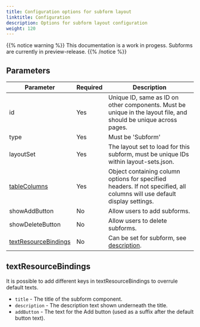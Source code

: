 ```yaml
---
title: Configuration options for subform layout
linktitle: Configuration
description: Options for subform layout configuration
weight: 120
---
```


{{% notice warning  %}}
This documentation is a work in progess. Subforms are currently in preview-release.
{{% /notice %}}

## Parameters

| Parameter                                                                                                                 | Required | Description                                                                                                              |
| ------------------------------------------------------------------------------------------------------------------------- | -------- | ------------------------------------------------------------------------------------------------------------------------ |
| id                                                                                                                        | Yes      | Unique ID, same as ID on other components. Must be unique in the layout file, and should be unique across pages.         |
| type                                                                                                                      | Yes      | Must be 'Subform'                                                                                                        |
| layoutSet                                                                                                                 | Yes      | The layout set to load for this subform, must be unique IDs within layout-sets.json.                                     |
| [tableColumns](../../../../app/development/ux/fields/grouping/repeating/table/#widths-alignment-and-overflow-for-columns) | Yes      | Object containing column options for specified headers. If not specified, all columns will use default display settings. |
| showAddButton                                                                                                             | No       | Allow users to add subforms.                                                                                             |
| showDeleteButton                                                                                                          | No       | Allow users to delete subforms.                                                                                          |
| [textResourceBindings](#textresourcebindings)                                                                             | No       | Can be set for subform, see [description](#textresourcebindings).                                                        |

## textResourceBindings

It is possible to add different keys in textResourceBindings to overrule default texts.

- `title` - The title of the subform component.
- `description` - The description text shown underneath the title.
- `addButton` - The text for the Add button (used as a suffix after the default button text).

